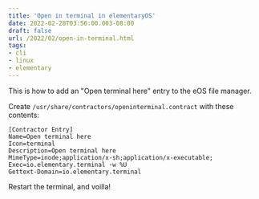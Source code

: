 ```yaml
---
title: 'Open in terminal in elementaryOS'
date: 2022-02-28T03:56:00.003-08:00
draft: false
url: /2022/02/open-in-terminal.html
tags: 
- cli
- linux
- elementary
---
```


This is how to add an "Open terminal here" entry to the eOS file manager.

Create `/usr/share/contractors/openinterminal.contract` with these contents:

```desktop
[Contractor Entry]  
Name=Open terminal here  
Icon=terminal  
Description=Open terminal here  
MimeType=inode;application/x-sh;application/x-executable;  
Exec=io.elementary.terminal -w %U  
Gettext-Domain=io.elementary.terminal  
```

Restart the terminal, and voilla!
